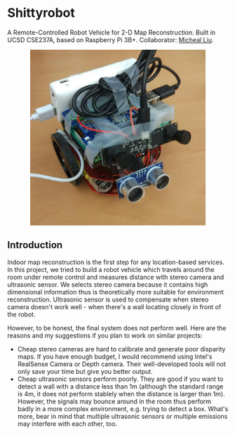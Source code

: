 # Shittyrobot 
A Remote-Controlled Robot Vehicle for 2-D Map Reconstruction. Built in UCSD CSE237A, based on Raspberry Pi 3B+.
Collaborator: [Micheal Liu](https://github.com/iosmichael). 
<div align=center><img width="400" height="400" src="https://github.com/Orienfish/Shittyrobot/blob/master/img/car_final.jpg"/></div>

## Introduction
Indoor map reconstruction is the first step for any location-based services. In this project, we tried to build a robot vehicle which travels around the room under remote control and measures distance with stereo camera and ultrasonic sensor. We selects stereo camera because it contains high dimensional information thus is theoretically more suitable for environment reconstruction. Ultrasonic sensor is used to compensate when stereo camera doesn't work well - when there's a wall locating closely in front of the robot.

However, to be honest, the final system does not perform well. Here are the reasons and my suggestions if you plan to work on similar projects:
* Cheap stereo cameras are hard to calibrate and generate poor disparity maps. If you have enough budget, I would recommend using Intel's RealSense Camera or Depth camera. Their well-developed tools will not only save your time but give you better output.
* Cheap ultrasonic sensors perform poorly. They are good if you want to detect a wall with a distance less than 1m (although the standard range is 4m, it does not perform stablely when the distance is larger than 1m). However, the signals may bounce around in the room thus perform badly in a more complex environment, e.g. trying to detect a box. What's more, bear in mind that multiple ultrasonic sensors or multiple emissions may interfere with each other, too.